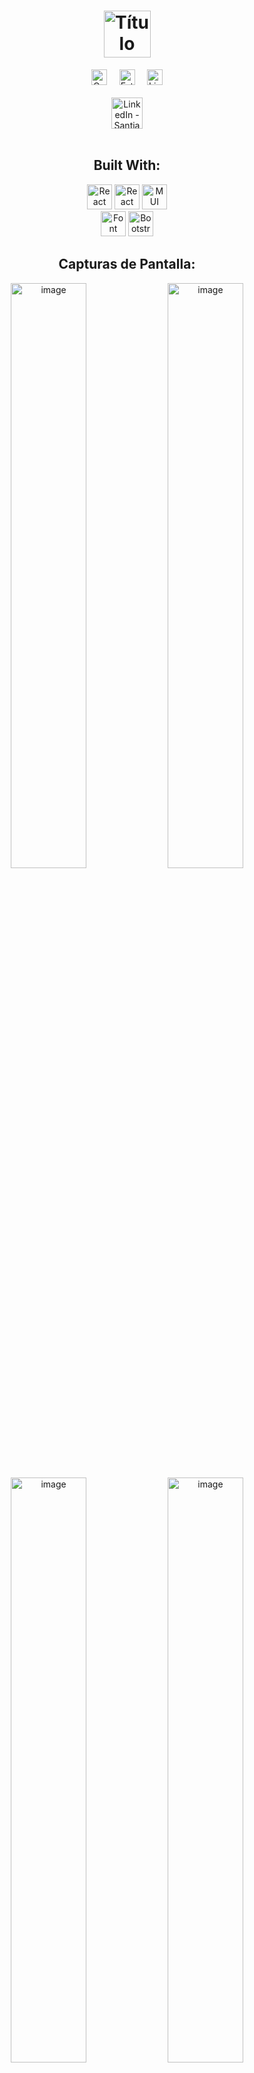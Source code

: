 <h1 align="center">
	<img src="https://img.shields.io/badge/KRUGER-FF9016.svg?style=for-the-badge&label=Front-End%20Challenge&logoColor=white" title="Título del Proyecto" height="75" />
</h1>

<div align="center">
	<a href="https://github.com/svillacreses/front-end-challenge/graphs/contributors"><img src="https://img.shields.io/github/contributors/svillacreses/front-end-challenge.svg?style=for-the-badge&label=Contribuciones&labelColor=364039&color=769c81" title="Contribuciones" height="25" /></a>&#160;&#160;&#160;&#160;
	<a href="https://github.com/svillacreses/front-end-challenge/stargazers"><img src="https://img.shields.io/github/stars/svillacreses/front-end-challenge.svg?style=for-the-badge&label=Estrellas&labelColor=364039&color=769c81" title="Estrellas" height="25" /></a>&#160;&#160;&#160;&#160;
	<a href="https://github.com/svillacreses/front-end-challenge/stargazers"><img src="https://img.shields.io/github/license/svillacreses/front-end-challenge.svg?style=for-the-badge&label=Licencia&labelColor=364039&color=769c81" title="Licencia" height="25" /></a>
	<br><br>
	<a href="https://linkedin.com/in/svillacreses" style="margin-left:auto;"><img src="https://img.shields.io/badge/LinkedIn-0077B5.svg?style=for-the-badge&logo=linkedin&logoColor=white" title="LinkedIn - Santiago Villacreses" height="50" /></a>
	<br><br>
	<h2>Built With:</h2>
	<a href="https://es.reactjs.org/"><img src="https://img.shields.io/badge/React-20232A?style=for-the-badge&logo=react&logoColor=61DAFB" title="React v18" height="40" /></a>
	<a href="https://v5.reactrouter.com/"><img src="https://img.shields.io/badge/React_Router-252525?style=for-the-badge&logo=react-router&logoColor=E94949" title="React Router" height="40" /></a>
	<a href="https://mui.com/"><img src="https://img.shields.io/badge/Material%20UI-0A1929?style=for-the-badge&logo=mui&logoColor=007FFF" title="MUI" height="40" /></a>
	<br>
	<a href="https://fontawesome.com/"><img src="https://img.shields.io/badge/Font_Awesome-001C40?style=for-the-badge&logo=fontawesome&logoColor=74C0FC" title="Font Awesome Icons" height="40" /></a>
	<a href="https://getbootstrap.com/"><img src="https://img.shields.io/badge/Bootstrap-563D7C?style=for-the-badge&logo=bootstrap&logoColor=white" title="Bootstrap" height="40" /></a>
</div>
<div align="center">
	<h2>Capturas de Pantalla:</h2>
	<img width="49%" alt="image" src="https://user-images.githubusercontent.com/66692792/176865627-b544e689-189f-4dc8-abc1-22e9ecb850cf.png">
	<img width="49%" alt="image" src="https://user-images.githubusercontent.com/66692792/176860045-4902e0d4-e0de-4ee5-83ba-bdaa3526fa67.png">
	<br>
	<img width="49%" alt="image" src="https://user-images.githubusercontent.com/66692792/176860698-ba8f7ecf-dcd7-43aa-b43a-f543f3ca129f.png">
	<img width="49%" alt="image" src="https://user-images.githubusercontent.com/66692792/176861171-5ef0c260-7c11-43ee-9bc1-ad3389c1aeaf.png">
	<br><br>
	<a href="https://svillacreses.github.io/front-end-challenge/"><img src="https://img.shields.io/badge/DEMO-438AAF.svg?style=for-the-badge&label=LIVE&logoColor=273943" title="Ir a Demo" height="50" /></a>
</div>

<!-- ABOUT THE PROJECT -->

## About The Project

I focused on the Front-End part of the project, every little detail counts.

Some specifications:

- Browser Local Storage used to simulate the Back-End
- The file `./src/data/bd.js` has the initial list of users (first time usage only) and the types of vaccines according to the given definitions.
- Login / Home screens validating routes and user roles
- In order to change the default role `EMPLEADO` when creating users, you just have to change the var `DEFAULT_ROLE` located in `./src/utils/Constants.js` from `EMPLEADO` to `ADMIN` (Or change each role manually using the DevTools of your browser :wink:)
- The `EMPLEADO` role only has access to `MIS DATOS`, where he can update / complete all his information
- The `ADMIN` role has access to a second screen called `LISTADO DE EMPLEADOS`, where there's a table with the list of current registered users, `ADMINS` can perform CRUD operations over employees.
- Some columns of the table can be sorted, filtered and hidden (MUI DataGrid Functionalities hehe)
- You can filter by `Tipo de Vacuna` with the help of a multiselect input, the other fields only with the default filter options of the DataGrid.
- Each form field is validated as requested
- When an `ADMIN` registers a new employee, the username of its employee is generated with the first letter of the field `nombres` and the first word of the field `apellidos`, and the password is the same as the field `cedula` (Unique Key), so there could be users with the same username but not with the same password.

<p align="right">(<a href="#top">back to top</a>)</p>

<!-- GETTING STARTED -->

## Getting Started

This is an example of how you may give instructions on setting up your project locally.
To get a local copy up and running follow these simple example steps.

### Prerequisites

Just need `NPM`

### Installation

1. Clone the repo
   ```sh
   git clone https://github.com/svillacreses/front-end-challenge.git
   ```
2. Install NPM packages
   ```sh
   npm i
   ```
3. Run the project
   ```sh
   npm start
   ```
4. Use the default credentials (`admin`-`admin`) to Login or add more users (with the same structure) manually in `./src/data/bd.js`
   ```js
   const USERS = [defaultUser, ...yourUsersWithSameStructure];
   ```

<p align="right">(<a href="#top">back to top</a>)</p>

